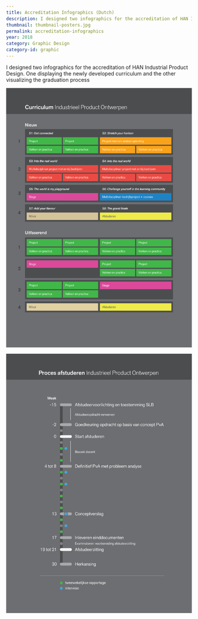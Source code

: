 ```yaml
---
title: Accreditation Infographics (Dutch)
description: I designed two infographics for the accreditation of HAN Industrial Product Design.
thumbnail: thumbnail-posters.jpg
permalink: accreditation-infographics
year: 2018
category: Graphic Design
category-id: graphic
---
```


I designed two infographics for the accreditation of HAN Industrial Product Design. One displaying the newly developed curriculum and the other visualizing the graduation process


![Poster](/img/poster-2.png)

![Poster](/img/poster-1.png)
